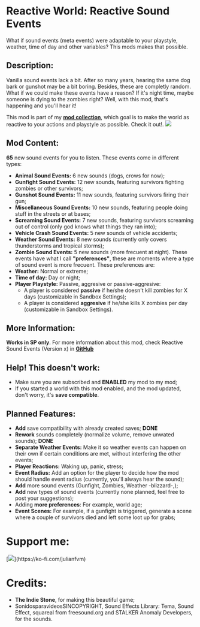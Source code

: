 # Reactive World: Reactive Sound Events
What if sound events (meta events) were adaptable to your playstyle, weather, time of day and other variables? This mods makes that possible.

## Description:
Vanilla sound events lack a bit. After so many years, hearing the same dog bark or gunshot may be a bit boring. Besides, these are completly random. What if we could make these events have a reason? If it's night time, maybe someone is dying to the zombies right? Well, with this mod, that's happening and you'll hear it!

This mod is part of my [**mod collection**](https://steamcommunity.com/sharedfiles/filedetails/?id=2969507692), which goal is to make the world as reactive to your actions and playstyle as possible. Check it out!.
[![](https://i.ibb.co/W5PkHbn/Promo.png)](https://steamcommunity.com/sharedfiles/filedetails/?id=2969507692)

## Mod Content:
**65** new sound events for you to listen. These events come in different types:
- **Animal Sound Events:** 6 new sounds (dogs, crows for now);
- **Gunfight Sound Events:** 12 new sounds, featuring survivors fighting zombies or other survivors;
- **Gunshot Sound Events:** 11 new sounds, featuring survivors firing their gun;
- **Miscellaneous Sound Events:** 10 new sounds, featuring people doing stuff in the streets or at bases;
- **Screaming Sound Events:** 7 new sounds, featuring survivors screaming out of control (only god knows what things they ran into);
- **Vehicle Crash Sound Events:** 5 new sounds of vehicle accidents;
- **Weather Sound Events:** 8 new sounds (currently only covers thunderstorms and tropical storms);
- **Zombie Sound Events:** 5 new sounds (more frecuent at night).
These events have what I call **"preferences"**, these are moments where a type of sound event is more frecuent. These preferences are:
- **Weather:** Normal or extreme;
- **Time of day:** Day or night;
- **Player Playstyle:** Passive, aggresive or passive-aggresive:
    - A player is considered **passive** if he/she doesn't kill zombies for X days (customizable in Sandbox Settings);
    - A player is considered **aggresive** if he/she kills X zombies per day (customizable in Sandbox Settings).

## More Information:
**Works in SP only**. For more information about this mod, check Reactive Sound Events (Version x) in [**GitHub**](https://github.com/JaaF97/Reactive-World-Mod-Collection)

## Help! This doesn't work:
- Make sure you are subscribed and **ENABLED** my mod to my mod;
- If you started a world with this mod enabled, and the mod updated, don't worry, it's **save compatible**.

## Planned Features:
- **Add** save compatibility with already created saves; **DONE**
- **Rework** sounds completely (normalize volume, remove unwated sounds); **DONE**
- **Separate Weather Events:** Make it so weather events can happen on their own if certain conditions are met, without interfering the other events;
- **Player Reactions:** Waking up, panic, stress;
- **Event Radius:** Add an option for the player to decide how the mod should handle event radius (currently, you'll always hear the sound);
- **Add** more sound events (Gunfight, Zombies, Weather -blizzard-,);
- **Add** new types of sound events (currently none planned, feel free to post your suggestions);
- Adding **more preferences**: For example, world age;
- **Event Scenes:** For example, if a gunfight is triggered, generate a scene where a couple of survivors died and left some loot up for grabs;

# Support me:
[![](https://storage.ko-fi.com/cdn/brandasset/kofi_bg_tag_dark.png?_gl=1*p432j*_ga*NzY5MDg3NjU4LjE2ODI4NDA5MjU.*_ga_M13FZ7VQ2C*MTY4MjkxMjgyOC4zLjEuMTY4MjkxNDQ5OS41MS4wLjA.)](https://ko-fi.com/julianfvm)

# Credits:
- **The Indie Stone**, for making this beautiful game;
- SonidosparavideosSINCOPYRIGHT, Sound Effects Library: Tema, Sound Effect, squareal from freesound.org and STALKER Anomaly Developers, for the sounds.